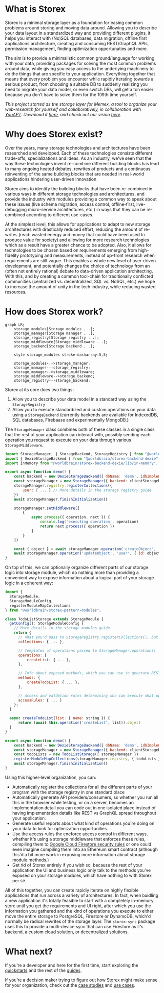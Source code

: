 # What is Storex

Storex is a minimal storage layer as a foundation for easing common problems around storing and moving data around. Allowing you to describe your data layout in a standardized way and providing different plugins, it helps you interact with (No)SQL databases, data migration, offline first applications architecture, creating and consuming REST/GraphQL APIs, permission management, finding optimization opportunaties and more.

The aim is to provide a minimalistic common ground/language for working with your data, providing packages for solving the most common problems around data, while giving you easy access to the underlying machinery to do the things that are specific to your application. Everything together that means that every problem you encounter while rapidly iterating towards a serious product, from choosing a suitable DB to suddenly realizing you need to migrate your data model, or even switch DBs, will get a ton easier because you don't have to solve them for the 109th time yourself.

_This project started as the storage layer for Memex, a tool to organize your web-research for yourself and collaboratively, in collaboration with [YouAPT](https://www.youapt.eu/). Download it [here](https://worldbrain.io/), and check out our vision [here](https://worldbrain.io/vision)._

# Why does Storex exist?

Over the years, many storage technologies and architectures have been researched and developed. Each of these technologies consists different trade-offs, specializations and ideas. As an industry, we've seen that the way these technologies invent re-combine different building blocks has lead to many ongoing heated debates, rewrites of products and a continuous reinventing of the same building blocks that are needed in real-world applications hindering user-driven innovation.

Storex aims to identify the building blocks that have been re-combined in various ways in different storage technologies and architectures, and provide the industry with modules providing a common way to speak about these issues (live schema migration, access control, offline-first, live-debugging micro-service architectures, etc.) in ways that they can be re-combined according to different use-cases.

At the simplest level, this allows for applications to adapt to new storage architectures with drastically reduced effort, reducing the amount of re-writes (read: wasted energy and money that could have been used to produce value for society) and allowing for more research technologies which as a result have a greater chance to be adopted. Also, it allows for technologies to be chosen based on requirements emerging from high-fidelity prototyping and measurements, instead of up-front research when requirements are still vague. This enables a whole new level of user-driven development, and potentially changes the choice of technology from an (often not entirely rational) debate to data-driven application architecting. With this, and by creating a common tool-chain for traditionally conflicted communities (centralized vs. decentralized, SQL vs. NoSQL, etc.) we hope to increase the amount of unity in the tech industry, while reducing wasted resources.

# How does Storex work?

```mermaid
graph LR;
    storage_modules[Storage modules . .];
    storage_manager[Storage manager . .];
    storage_registry[Storage registry . .];
    storage_middleware[Storage middleware . .];
    storage_backend[Storage backend . .];

    style storage_modules stroke-dasharray:5,5;

    storage_modules-.->storage_manager;
    storage_manager---storage_registry;
    storage_manager-->storage_middleware;
    storage_middleware-->storage_backend;
    storage_registry---storage_backend;
```

Storex at its core does two things:

1. Allow you to describe your data model in a standard way using the `StorageRegistry`
1. Allow you to execute standardized and custom operations on your data using a `StorageBackend` (currently backends are available for IndexedDB, SQL databases, Firebaase and experimentally MongoDB.)

The `StorageManager` class combines both of these classes in a single class that the rest of your application can interact with, possibly sending each operation you request to execute on your data through various `StorageMiddleware`.

```js
import StorageManager, { StorageBackend, StorageRegistry } from "@worldbrain/storex";
import { DexieStorageBackend } from "@worldbrain/storex-backend-dexie";
import inMemory from "@worldbrain/storex-backend-dexie/lib/in-memory";

export async function demo() {
    const backend = new DexieStorageBackend({ dbName: 'demo', idbImplementation: inMemory() })
    const storageManager = new StorageManager({ backend: clientStorageBackend })
    storageManager.registry.registerCollections({
        user: { ... } // More details in the storage registry guide
    })
    await storageManager.finishInitialization()

    storageManager.setMiddleware([
        {
            async process({ operation, next }) {
                console.log('executing operation', operation)
                return next.process({ operation })
            }
        }
    ])

    const { object } = await storageManager.operation('createObject', 'user', { displayName: 'Jane' })
    await storageManager.operation('updateObject', 'user', { id: object.id }, { displayName: 'Jane Doe' })
}
```

On top of this, we can optionally organize different parts of our storage logic into storage module, which do nothing more than providing a convenient way to expose information about a logical part of your storage logic in a coherent way:

```js
import {
  StorageModule,
  StorageModuleConfig,
  registerModuleMapCollections
} from "@worldbrain/storex-pattern-modules";

class TodoListStorage extends StorageModule {
  getConfig(): StorageModuleConfig {
    // More details in the storage modules guide
    return {
      // What you'd pass to StorageRegistry.registerCollections(), but with a bit more info
      collections: { ... },

      // Templates of operations passed to StorageManager.operation()
      operations: {
          createList: { ... },
      },

      // Info about exposed methods, which you can use to generate REST/GraphQL endpoints for example
      methods: {
          createTodoList: { ... },
      },

      // Access and valdation rules determining who can execute what operations on what data
      accessRules: { ... }
    };
  }

  async createTodoList(list: { name: string }) {
      return (await this.operation('createList', list)).object
  }
}

export async function demo() {
    const backend = new DexieStorageBackend({ dbName: 'demo', idbImplementation: inMemory() })
    const storageManager = new StorageManager({ backend: clientStorageBackend })
    const todoLists = new TodoListStorage({ storageManager })
    registerModuleMapCollections(storageManager.registry, { todoLists })
    await storageManager.finishInitialization()
}
```

Using this higher-level organization, you can:

- Automatically register the collections for all the different parts of your program with the storage registry in one standard place
- Automatically generate API providers/consumers, so whether you run all this in the browser while testing, or on a server, becomes an implementation detail you can code out in one isolated place instead of having implementation details like REST vs GraphQL spread throughout your application.
- Generate useful reports about what kind of operations you're doing on your data to look for optimization opportunities.
- Use the access rules the encforce access control in different ways, whether it's using a storage middleware that enforces these rules, compiling them to [Google Cloud Firestore security rules](https://firebase.google.com/docs/firestore/security/get-started) or one could even imagine compiling them into an Ethereum smart contract (although this'd a bit more work in exposing more information about storage module methods.)
- Get rid of Storex entirely if you wish so, because the rest of your application the UI and business logic only talk to the methods you've exposed on your storage modules, which have nothing to with Storex per ṡé.

All of this together, you can create rapidly iterate on highly flexible applications that run across a variety of architectures. In fact, when buidling a new application it's totally feasible to start with a completely in-memory store until you get the requirements and UI right, after which you use the information you gathered and the kind of operations you execute to either move the entire storage to PostgreSQL, Firestore or DynamoDB, which'd normally be radical rewrites of the storage layer. The `storex-sync` package uses this to provide a multi-device sync that can use Firestore as it's backend, a custom cloud solution, or decentralized solutions.

# What next?

If you're a developer and here for the first time, start exploring the [quickstarts](/guides/quickstarts/) and the rest of the [guides](/guides/). <!-- Be sure to check out the [Best practices](/best-practices/) after that though. -->

<!-- If you want to see Storex working with the database of your choice, check out the guide on [creating a new storage backend](/advanced-usage/creating-storage-backend/) -->

If you're a decision maker trying to figure out how Storex might make sense for your organization, check out the [case studies](/case-studies/) and [use cases](/use-cases/).
